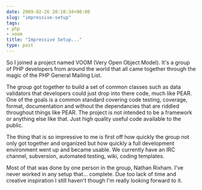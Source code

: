 ```yaml
---
date: 2009-02-26 20:10:34+00:00
slug: "impressive-setup"
tags:
- php
- voom
title: "Impressive Setup..."
type: post
---
```


So I joined a project named VOOM (Very Open Object Model). It's a group of PHP
developers from around the world that all came together through the magic of
the PHP General Mailing List.

The group got together to build a set of common classes such as data validators
that developers could just drop into there code, much like PEAR. One of the
goals is a common standard covering code testing, coverage, format,
documentation and without the dependancies that are riddled throughout things
like PEAR. The project is not intended to be a framework or anything else like
that. Just high quality useful code available to the public.

The thing that is so impressive to me is first off how quickly the group not
only got together and organized but how quickly a full development environment
went up and became usable. We currently have an IRC channel, subversion,
automated testing, wiki, coding templates.

Most of that was done by one person in the group, Nathan Rixham. I've never
worked in any setup that... complete. Due too lack of time and creative
inspiration I still haven't though I'm really looking forward to it.
